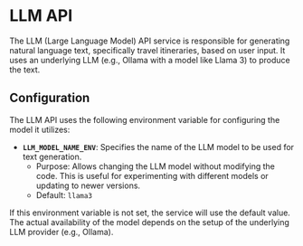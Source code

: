 # LLM API

The LLM (Large Language Model) API service is responsible for generating natural language text, specifically travel itineraries, based on user input. It uses an underlying LLM (e.g., Ollama with a model like Llama 3) to produce the text.

## Configuration

The LLM API uses the following environment variable for configuring the model it utilizes:

-   **`LLM_MODEL_NAME_ENV`**: Specifies the name of the LLM model to be used for text generation.
    -   Purpose: Allows changing the LLM model without modifying the code. This is useful for experimenting with different models or updating to newer versions.
    -   Default: `llama3`

If this environment variable is not set, the service will use the default value. The actual availability of the model depends on the setup of the underlying LLM provider (e.g., Ollama).
